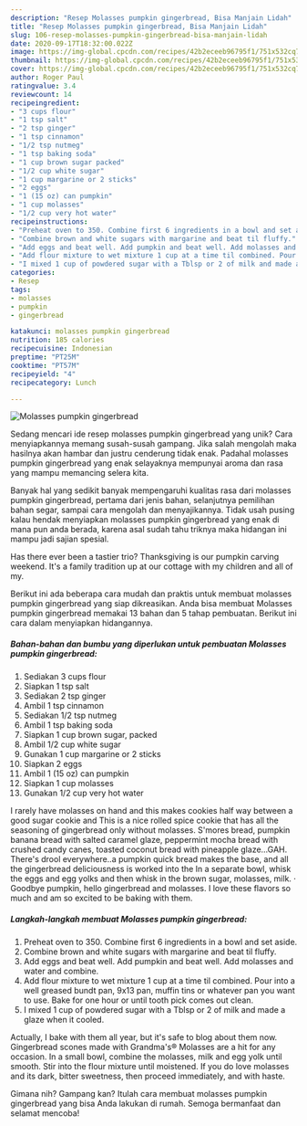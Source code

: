 ```yaml
---
description: "Resep Molasses pumpkin gingerbread, Bisa Manjain Lidah"
title: "Resep Molasses pumpkin gingerbread, Bisa Manjain Lidah"
slug: 106-resep-molasses-pumpkin-gingerbread-bisa-manjain-lidah
date: 2020-09-17T18:32:00.022Z
image: https://img-global.cpcdn.com/recipes/42b2eceeb96795f1/751x532cq70/molasses-pumpkin-gingerbread-recipe-main-photo.jpg
thumbnail: https://img-global.cpcdn.com/recipes/42b2eceeb96795f1/751x532cq70/molasses-pumpkin-gingerbread-recipe-main-photo.jpg
cover: https://img-global.cpcdn.com/recipes/42b2eceeb96795f1/751x532cq70/molasses-pumpkin-gingerbread-recipe-main-photo.jpg
author: Roger Paul
ratingvalue: 3.4
reviewcount: 14
recipeingredient:
- "3 cups flour"
- "1 tsp salt"
- "2 tsp ginger"
- "1 tsp cinnamon"
- "1/2 tsp nutmeg"
- "1 tsp baking soda"
- "1 cup brown sugar packed"
- "1/2 cup white sugar"
- "1 cup margarine or 2 sticks"
- "2 eggs"
- "1 (15 oz) can pumpkin"
- "1 cup molasses"
- "1/2 cup very hot water"
recipeinstructions:
- "Preheat oven to 350. Combine first 6 ingredients in a bowl and set aside."
- "Combine brown and white sugars with margarine and beat til fluffy."
- "Add eggs and beat well. Add pumpkin and beat well. Add molasses and water and combine."
- "Add flour mixture to wet mixture 1 cup at a time til combined. Pour into a well greased bundt pan, 9x13 pan, muffin tins or whatever pan you want to use. Bake for one hour or until tooth pick comes out clean."
- "I mixed 1 cup of powdered sugar with a Tblsp or 2 of milk and made a glaze when it cooled."
categories:
- Resep
tags:
- molasses
- pumpkin
- gingerbread

katakunci: molasses pumpkin gingerbread 
nutrition: 185 calories
recipecuisine: Indonesian
preptime: "PT25M"
cooktime: "PT57M"
recipeyield: "4"
recipecategory: Lunch

---
```



![Molasses pumpkin gingerbread](https://img-global.cpcdn.com/recipes/42b2eceeb96795f1/751x532cq70/molasses-pumpkin-gingerbread-recipe-main-photo.jpg)

Sedang mencari ide resep molasses pumpkin gingerbread yang unik? Cara menyiapkannya memang susah-susah gampang. Jika salah mengolah maka hasilnya akan hambar dan justru cenderung tidak enak. Padahal molasses pumpkin gingerbread yang enak selayaknya mempunyai aroma dan rasa yang mampu memancing selera kita.

Banyak hal yang sedikit banyak mempengaruhi kualitas rasa dari molasses pumpkin gingerbread, pertama dari jenis bahan, selanjutnya pemilihan bahan segar, sampai cara mengolah dan menyajikannya. Tidak usah pusing kalau hendak menyiapkan molasses pumpkin gingerbread yang enak di mana pun anda berada, karena asal sudah tahu triknya maka hidangan ini mampu jadi sajian spesial.

Has there ever been a tastier trio? Thanksgiving is our pumpkin carving weekend. It&#39;s a family tradition up at our cottage with my children and all of my.


Berikut ini ada beberapa cara mudah dan praktis untuk membuat molasses pumpkin gingerbread yang siap dikreasikan. Anda bisa membuat Molasses pumpkin gingerbread memakai 13 bahan dan 5 tahap pembuatan. Berikut ini cara dalam menyiapkan hidangannya.

<!--inarticleads1-->

##### Bahan-bahan dan bumbu yang diperlukan untuk pembuatan Molasses pumpkin gingerbread:

1. Sediakan 3 cups flour
1. Siapkan 1 tsp salt
1. Sediakan 2 tsp ginger
1. Ambil 1 tsp cinnamon
1. Sediakan 1/2 tsp nutmeg
1. Ambil 1 tsp baking soda
1. Siapkan 1 cup brown sugar, packed
1. Ambil 1/2 cup white sugar
1. Gunakan 1 cup margarine or 2 sticks
1. Siapkan 2 eggs
1. Ambil 1 (15 oz) can pumpkin
1. Siapkan 1 cup molasses
1. Gunakan 1/2 cup very hot water


I rarely have molasses on hand and this makes cookies half way between a good sugar cookie and This is a nice rolled spice cookie that has all the seasoning of gingerbread only without molasses. S&#39;mores bread, pumpkin banana bread with salted caramel glaze, peppermint mocha bread with crushed candy canes, toasted coconut bread with pineapple glaze…GAH. There&#39;s drool everywhere..a pumpkin quick bread makes the base, and all the gingerbread deliciousness is worked into the In a separate bowl, whisk the eggs and egg yolks and then whisk in the brown sugar, molasses, milk. · Goodbye pumpkin, hello gingerbread and molasses. I love these flavors so much and am so excited to be baking with them. 

<!--inarticleads2-->

##### Langkah-langkah membuat Molasses pumpkin gingerbread:

1. Preheat oven to 350. Combine first 6 ingredients in a bowl and set aside.
1. Combine brown and white sugars with margarine and beat til fluffy.
1. Add eggs and beat well. Add pumpkin and beat well. Add molasses and water and combine.
1. Add flour mixture to wet mixture 1 cup at a time til combined. Pour into a well greased bundt pan, 9x13 pan, muffin tins or whatever pan you want to use. Bake for one hour or until tooth pick comes out clean.
1. I mixed 1 cup of powdered sugar with a Tblsp or 2 of milk and made a glaze when it cooled.


Actually, I bake with them all year, but it&#39;s safe to blog about them now. Gingerbread scones made with Grandma&#39;s® Molasses are a hit for any occasion. In a small bowl, combine the molasses, milk and egg yolk until smooth. Stir into the flour mixture until moistened. If you do love molasses and its dark, bitter sweetness, then proceed immediately, and with haste. 

Gimana nih? Gampang kan? Itulah cara membuat molasses pumpkin gingerbread yang bisa Anda lakukan di rumah. Semoga bermanfaat dan selamat mencoba!
